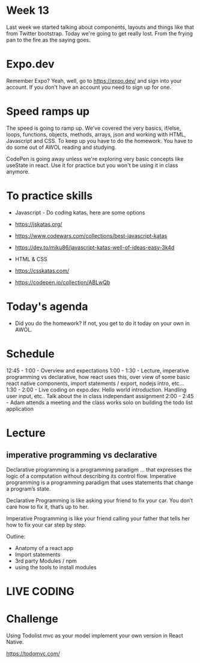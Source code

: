 # Week 13 

Last week we started talking about components, layouts and things like that from Twitter bootstrap. Today we're going to get really lost. From the frying pan to the fire as the saying goes. 

# Expo.dev

Remember Expo? Yeah, well, go to https://expo.dev/ and sign into your account. If you don't have an account you need to sign up for one. 

# Speed ramps up

The speed is going to ramp up. We've covered the very basics, if/else, loops, functions, objects, methods, arrays, json and working with HTML, Javascript and CSS. To keep up you have to do the homework. You have to do some out of AWOL reading and studying. 

CodePen is going away unless we're exploring very basic concepts like useState in react. Use it for practice but you won't be using it in class anymore. 

# To practice skills

* Javascript - Do coding katas, here are some options
* https://jskatas.org/
* https://www.codewars.com/collections/best-javascript-katas
* https://dev.to/miku86/javascript-katas-well-of-ideas-easy-3k4d 

* HTML & CSS
* https://csskatas.com/
* https://codepen.io/collection/ABLwQb


# Today's agenda

* Did you do the homework? If not, you get to do it today on your own in AWOL. 

# Schedule 

12:45 - 1:00 - Overview and expectations 
1:00 - 1:30 - Lecture, imperative programming vs declarative, how react uses this, over view of some basic react native components, import statements / export, nodejs intro, etc... 
1:30 - 2:00 - Live coding on expo.dev. Hello world introduction. Handling user input, etc.. Talk about the in class independant assignment
2:00 - 2:45 - Adam attends a meeting and the class works solo on building the todo list application 

# Lecture 

## imperative programming vs declarative 

Declarative programming is a programming paradigm … that expresses the logic of a computation without describing its control flow.
Imperative programming is a programming paradigm that uses statements that change a program’s state.

Declarative Programming is like asking your friend to fix your car. You don’t care how to fix it, that’s up to her.

Imperative Programming is like your friend calling your father that tells her how to fix your car step by step.

Outline: 

* Anatomy of a react app 
* Import statements 
* 3rd party Modules / npm 
* using the tools to install modules 

# LIVE CODING

# Challenge 

Using Todolist mvc as your model implement your own version in React Native. 

https://todomvc.com/ 


